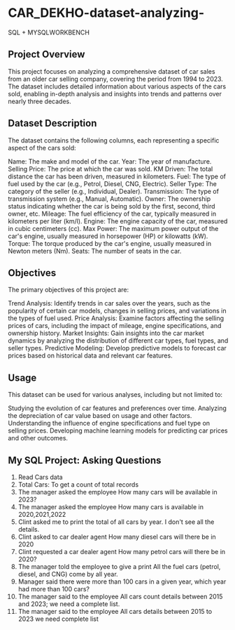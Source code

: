 # CAR_DEKHO-dataset-analyzing-
SQL + MYSQLWORKBENCH

## Project Overview
This project focuses on analyzing a comprehensive dataset of car sales from an older car selling company, covering the period from 1994 to 2023. The dataset includes detailed information about various aspects of the cars sold, enabling in-depth analysis and insights into trends and patterns over nearly three decades.

## Dataset Description
The dataset contains the following columns, each representing a specific aspect of the cars sold:

Name: The make and model of the car.
Year: The year of manufacture.
Selling Price: The price at which the car was sold.
KM Driven: The total distance the car has been driven, measured in kilometers.
Fuel: The type of fuel used by the car (e.g., Petrol, Diesel, CNG, Electric).
Seller Type: The category of the seller (e.g., Individual, Dealer).
Transmission: The type of transmission system (e.g., Manual, Automatic).
Owner: The ownership status indicating whether the car is being sold by the first, second, third owner, etc.
Mileage: The fuel efficiency of the car, typically measured in kilometers per liter (km/l).
Engine: The engine capacity of the car, measured in cubic centimeters (cc).
Max Power: The maximum power output of the car's engine, usually measured in horsepower (HP) or kilowatts (kW).
Torque: The torque produced by the car's engine, usually measured in Newton meters (Nm).
Seats: The number of seats in the car.

## Objectives
The primary objectives of this project are:

Trend Analysis: Identify trends in car sales over the years, such as the popularity of certain car models, changes in selling prices, and variations in the types of fuel used.
Price Analysis: Examine factors affecting the selling prices of cars, including the impact of mileage, engine specifications, and ownership history.
Market Insights: Gain insights into the car market dynamics by analyzing the distribution of different car types, fuel types, and seller types.
Predictive Modeling: Develop predictive models to forecast car prices based on historical data and relevant car features.

## Usage
This dataset can be used for various analyses, including but not limited to:

Studying the evolution of car features and preferences over time.
Analyzing the depreciation of car value based on usage and other factors.
Understanding the influence of engine specifications and fuel type on selling prices.
Developing machine learning models for predicting car prices and other outcomes.

## My SQL Project: Asking Questions
1) Read Cars data
2) Total Cars: To get a count of total records
3) The manager asked the employee How many cars will be available in 2023?
4) The manager asked the employee How many cars is available in 2020,2021,2022
5) Clint asked me to print the total of all cars by year. I don't see all the details.
6) Clint asked to car dealer agent How many diesel cars will there be in 2020
7) Clint requested a car dealer agent How many petrol cars will there be in 2020?
8) The manager told the employee to give a print All the fuel cars (petrol, diesel, and CNG) come by all year.
9) Manager said there were more than 100 cars in a given year, which year had more than 100 cars?
10) The manager said to the employee All cars count details between 2015 and 2023; we need a complete list.
11) The manager said to the employee All cars details between 2015 to 2023 we need complete list
